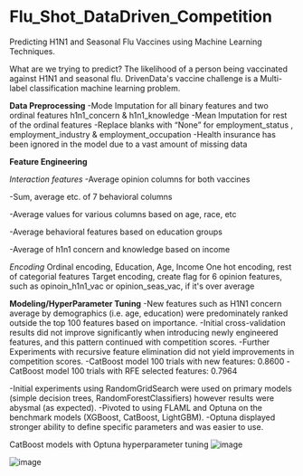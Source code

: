 # Flu_Shot_DataDriven_Competition
Predicting H1N1 and Seasonal Flu Vaccines using Machine Learning Techniques.

What are we trying to predict?
The likelihood of a person being vaccinated against H1N1 and seasonal flu.
DrivenData's vaccine challenge is a Multi-label classification machine learning problem.

**Data Preprocessing**
-Mode Imputation for all binary features and two ordinal features h1n1_concern & h1n1_knowledge
-Mean Imputation for rest of the ordinal features 
-Replace blanks with “None” for employment_status , employment_industry & employment_occupation 
-Health insurance has been ignored in the model due to a vast amount of missing data

**Feature Engineering**

_Interaction features_
-Average opinion columns for both vaccines

-Sum, average etc. of 7 behavioral columns

-Average values for various columns based on age, race, etc

-Average behavioral features based on education groups

-Average of h1n1 concern and knowledge based on income

_Encoding_
Ordinal encoding, Education, Age, Income
One hot encoding, rest of categorial features
Target encoding, create flag for 6 opinion features, such as opinoin_h1n1_vac or opinion_seas_vac, if it's over average

**Modeling/HyperParameter Tuning**
-New features such as H1N1 concern average by demographics (i.e. age, education) were predominately ranked outside the top 100 features based on importance.
-Initial cross-validation results did not improve significantly when introducing newly engineered features, and this pattern continued with competition scores.
-Further Experiments with recursive feature elimination did not yield improvements in competition scores.
-CatBoost model 100 trials with new features: 0.8600
-CatBoost model 100 trials with RFE selected features: 0.7964


-Initial experiments using RandomGridSearch were used on primary models (simple decision trees, RandomForestClassifiers) however results were abysmal (as expected). 
-Pivoted to using FLAML and Optuna on the benchmark models (XGBoost, CatBoost, LightGBM). 
-Optuna displayed stronger ability to define specific parameters and was easier to use.

CatBoost models with Optuna hyperparameter tuning
![image](https://user-images.githubusercontent.com/41646192/184504897-0bd8f7bf-c1c6-43f0-9bc1-1d2f1e37007f.png)

![image](https://user-images.githubusercontent.com/41646192/184504934-1555de55-4a39-47fe-81da-82071a942b3f.png)

